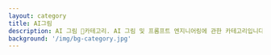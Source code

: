 ```yaml
---
layout: category
title: AI그림
description: AI 그림 📁카테고리. AI 그림 및 프롬프트 엔지니어링에 관한 카테고리입니다.
background: '/img/bg-category.jpg'
---
```

